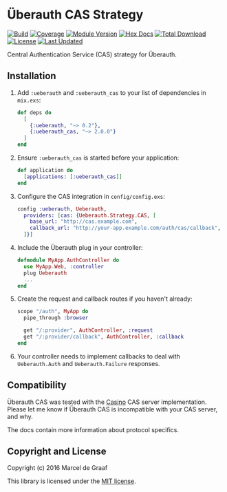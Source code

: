 # Überauth CAS Strategy

[![Build](https://travis-ci.org/marceldegraaf/ueberauth_cas.svg?branch=master)](https://travis-ci.org/marceldegraaf/ueberauth_cas)
[![Coverage](https://coveralls.io/repos/github/marceldegraaf/ueberauth_cas/badge.svg?branch=master)](https://coveralls.io/github/marceldegraaf/ueberauth_cas?branch=master)
[![Module Version](https://img.shields.io/hexpm/v/ueberauth_cas.svg)](https://hex.pm/packages/ueberauth_cas)
[![Hex Docs](https://img.shields.io/badge/hex-docs-lightgreen.svg)](https://hexdocs.pm/ueberauth_cas/)
[![Total Download](https://img.shields.io/hexpm/dt/ueberauth_cas.svg)](https://hex.pm/packages/ueberauth_cas)
[![License](https://img.shields.io/hexpm/l/ueberauth_cas.svg)](https://github.com/marceldegraaf/ueberauth_cas/blob/master/LICENSE.md)
[![Last Updated](https://img.shields.io/github/last-commit/marceldegraaf/ueberauth_cas.svg)](https://github.com/marceldegraaf/ueberauth_cas/commits/master)

Central Authentication Service (CAS) strategy for Überauth.

## Installation

1. Add `:ueberauth` and `:ueberauth_cas` to your list of dependencies in `mix.exs`:

   ```elixir
   def deps do
     [
       {:ueberauth, "~> 0.2"},
       {:ueberauth_cas, "~> 2.0.0"}
     ]
   end
   ```

2. Ensure `:ueberauth_cas` is started before your application:

   ```elixir
   def application do
     [applications: [:ueberauth_cas]]
   end
   ```

3. Configure the CAS integration in `config/config.exs`:

   ```elixir
   config :ueberauth, Ueberauth,
     providers: [cas: {Ueberauth.Strategy.CAS, [
       base_url: "http://cas.example.com",
       callback_url: "http://your-app.example.com/auth/cas/callback",
     ]}]
   ```

4. Include the Überauth plug in your controller:

   ```elixir
   defmodule MyApp.AuthController do
     use MyApp.Web, :controller
     plug Ueberauth
     ...
   end
   ```

5. Create the request and callback routes if you haven't already:

   ```elixir
   scope "/auth", MyApp do
     pipe_through :browser

     get "/:provider", AuthController, :request
     get "/:provider/callback", AuthController, :callback
   end
   ```

6. Your controller needs to implement callbacks to deal with `Ueberauth.Auth` and `Ueberauth.Failure` responses.

## Compatibility

Überauth CAS was tested with the [Casino](http://casino.rbcas.com/) CAS server
implementation. Please let me know if Überauth CAS is incompatible with your CAS
server, and why.

The docs contain more information about protocol specifics.

## Copyright and License

Copyright (c) 2016 Marcel de Graaf

This library is licensed under the [MIT license](./LICENSE.md).
